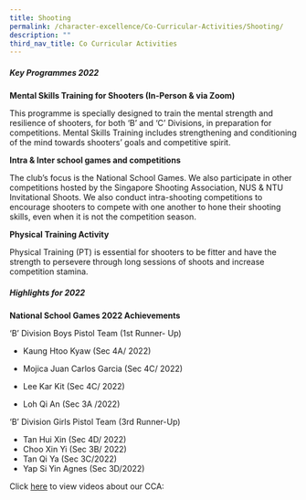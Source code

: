 ```yaml
---
title: Shooting
permalink: /character-excellence/Co-Curricular-Activities/Shooting/
description: ""
third_nav_title: Co Curricular Activities
---
```

##### Key Programmes 2022

**Mental Skills Training for Shooters (In-Person & via Zoom)**

This programme is specially designed to train the mental strength and resilience of shooters, for both ‘B’ and ‘C’ Divisions, in preparation for competitions. Mental Skills Training includes strengthening and conditioning of the mind towards shooters’ goals and competitive spirit. 

**Intra & Inter school games and competitions**

The club’s focus is the National School Games. We also participate in other competitions hosted by the Singapore Shooting Association, NUS & NTU Invitational Shoots. We also conduct intra-shooting competitions to encourage shooters to compete with one another to hone their shooting skills, even when it is not the competition season. 

**Physical Training Activity**

Physical Training (PT) is essential for shooters to be fitter and have the strength to persevere through long sessions of shoots and increase competition stamina. 


##### Highlights for 2022

**National School Games 2022 Achievements**

‘B’ Division Boys Pistol Team (1st Runner- Up)

* Kaung Htoo Kyaw (Sec 4A/ 2022)

* Mojica Juan Carlos Garcia (Sec 4C/ 2022)

* Lee Kar Kit (Sec 4C/ 2022)

* Loh Qi An (Sec 3A /2022)

‘B’ Division Girls Pistol Team (3rd Runner-Up)

* Tan Hui Xin (Sec 4D/ 2022)
* Choo Xin Yi (Sec 3B/ 2022)
* Tan Qi Ya (Sec 3C/2022)
* Yap Si Yin Agnes (Sec 3D/2022) 

Click [here](https://circle.myactivesg.com/watch/west-spring-secondary-schools-shooting-team) to view videos about our CCA:







